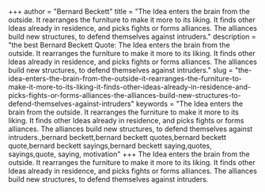 +++
author = "Bernard Beckett"
title = "The Idea enters the brain from the outside. It rearranges the furniture to make it more to its liking. It finds other Ideas already in residence, and picks fights or forms alliances. The alliances build new structures, to defend themselves against intruders."
description = "the best Bernard Beckett Quote: The Idea enters the brain from the outside. It rearranges the furniture to make it more to its liking. It finds other Ideas already in residence, and picks fights or forms alliances. The alliances build new structures, to defend themselves against intruders."
slug = "the-idea-enters-the-brain-from-the-outside-it-rearranges-the-furniture-to-make-it-more-to-its-liking-it-finds-other-ideas-already-in-residence-and-picks-fights-or-forms-alliances-the-alliances-build-new-structures-to-defend-themselves-against-intruders"
keywords = "The Idea enters the brain from the outside. It rearranges the furniture to make it more to its liking. It finds other Ideas already in residence, and picks fights or forms alliances. The alliances build new structures, to defend themselves against intruders.,bernard beckett,bernard beckett quotes,bernard beckett quote,bernard beckett sayings,bernard beckett saying,quotes, sayings,quote, saying, motivation"
+++
The Idea enters the brain from the outside. It rearranges the furniture to make it more to its liking. It finds other Ideas already in residence, and picks fights or forms alliances. The alliances build new structures, to defend themselves against intruders.

